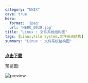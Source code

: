 ```yaml
---
category: "UNIX"
cave: true
hero:
  format: 'jpeg'
  url: 'HERO_0030.jpg'
title: "Linux : 文件系统结构图"
tags: [Linux,File System,文件系统结构]
summary: "Linux : 文件系统结构图"
---
```

[**点击下载**](https://img.blog.csdn.net/20150921183558340?watermark/2/text/aHR0cDovL2Jsb2cuY3Nkbi5uZXQv/font/5a6L5L2T/fontsize/400/fill/I0JBQkFCMA==/dissolve/70/gravity/Center)

预览图:

![preview](https://img.blog.csdn.net/20150921184311499?watermark/2/text/aHR0cDovL2Jsb2cuY3Nkbi5uZXQv/font/5a6L5L2T/fontsize/400/fill/I0JBQkFCMA==/dissolve/70/gravity/Center)
